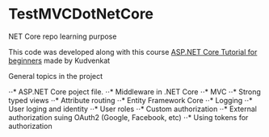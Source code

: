 # TestMVCDotNetCore
NET Core repo learning purpose

This code was developed along with this course [ASP.NET Core Tutorial for beginners](https://www.youtube.com/playlist?list=PL6n9fhu94yhVkdrusLaQsfERmL_Jh4XmU)
made by Kudvenkat

General topics in the project

⋅⋅* ASP.NET Core poject file.
⋅⋅* Middleware in .NET Core
⋅⋅* MVC
⋅⋅* Strong typed views
⋅⋅* Attribute routing
⋅⋅* Entity Framework Core
⋅⋅* Logging
⋅⋅* User loging and identity
⋅⋅* User roles
⋅⋅* Custom authorization
⋅⋅* External authorization suing OAuth2 (Google, Facebook, etc)
⋅⋅* Using tokens for authorization




